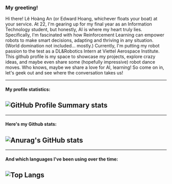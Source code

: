 ### My greeting!

Hi there! Lê Hoàng An (or Edward Hoang, whichever floats your boat) at your service. 
At 22, I'm gearing up for my final year as an Information Technology student, but honestly, AI is where my heart truly lies. Specifically, I'm fascinated with how Reinforcement Learning can empower robots to make smart decisions, adapting and thriving in any situation. (World domination not included... mostly.) 
Currently, I'm putting my robot passion to the test as a DL&Robotics Intern at Viettel Aerospace Institute. This github profile is my space to showcase my projects, explore crazy ideas, and maybe even share some (hopefully impressive) robot dance moves. Who knows, maybe we share a love for AI, learning! So come on in, let's geek out and see where the conversation takes us!


--------------------------------------------------------------------------------------------
#### My profile statistics:
![GitHub Profile Summary stats](http://github-profile-summary-cards.vercel.app/api/cards/profile-details?username=lehoangan2906&theme=dracula)
--------------------------------------------------------------------------------------------

--------------------------------------------------------------------------------------------
#### Here's my Github stats:
![Anurag's GitHub stats](https://github-profile-summary-cards.vercel.app/api/cards/stats?username=lehoangan2906&theme=dracula)
-----------------------------------------------------------------

--------------------------------------------------------------------------------------------
#### And which languages I've been using over the time:
![Top Langs](https://github-profile-summary-cards.vercel.app/api/cards/most-commit-language?username=lehoangan2906&theme=dracula&exclude=JavaScript)
--------------------------------------------------------------------------------------------




